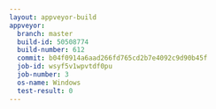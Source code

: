 ```yaml
---
layout: appveyor-build
appveyor:
  branch: master
  build-id: 50508774
  build-number: 612
  commit: b04f0914a6aad266fd765cd2b7e4092c9d90b45f
  job-id: wsyf5v1wpvtdf0pu
  job-number: 3
  os-name: Windows
  test-result: 0
---
```

